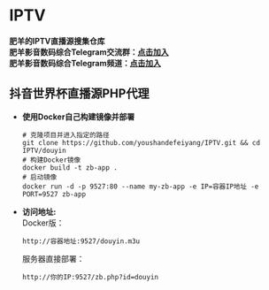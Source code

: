 # IPTV
**肥羊的IPTV直播源搜集仓库**  
**肥羊影音数码综合Telegram交流群：[点击加入](https://t.me/feiyangdigital)**  
**肥羊影音数码综合Telegram频道：[点击加入](https://t.me/feiyangofficalchannel)**  
## 抖音世界杯直播源PHP代理
- **使用Docker自己构建镜像并部署**
    ```shell
    # 克隆项目并进入指定的路径
    git clone https://github.com/youshandefeiyang/IPTV.git && cd IPTV/douyin
    # 构建Docker镜像
    docker build -t zb-app .
    # 启动镜像
    docker run -d -p 9527:80 --name my-zb-app -e IP=容器IP地址 -e PORT=9527 zb-app
    ```
- **访问地址:**  
    Docker版：
    ```shell
    http://容器地址:9527/douyin.m3u  
    ```
    服务器直接部署：
    ```shell
    http://你的IP:9527/zb.php?id=douyin 
    ```
